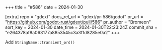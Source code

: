+++
title = "#586"
date = 2024-01-30

[extra]
repo = "gdext"
docs_rel_url = "gdext/pr-586/godot"
pr_url = "https://github.com/godot-rust/gdext/pull/586"
pr_author = "Bromeon"
sort_key = 2024-01-30
date_time = 2024-01-30T22:23:24Z
commit_sha = "e264378af8a063177a8853545c3a3f1d8285e0a2"
+++

Add `StringName::transient_ord()`
